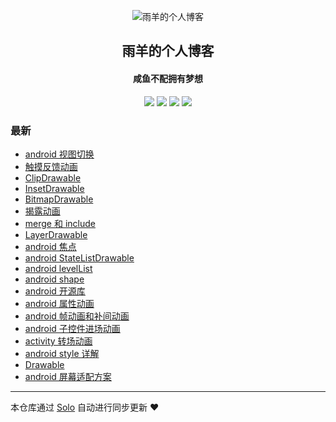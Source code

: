 <p align="center"><img alt="雨羊的个人博客" src="https://b3logfile.com/file/2021/01/4087334-f4f28b3b.png"></p><h2 align="center">
雨羊的个人博客
</h2>

<h4 align="center">咸鱼不配拥有梦想</h4>
<p align="center"><a title="雨羊的个人博客" target="_blank" href="https://github.com/Rainsheep/solo-blog"><img src="https://img.shields.io/github/last-commit/Rainsheep/solo-blog.svg?style=flat-square&color=FF9900"></a>
<a title="GitHub repo size in bytes" target="_blank" href="https://github.com/Rainsheep/solo-blog"><img src="https://img.shields.io/github/repo-size/Rainsheep/solo-blog.svg?style=flat-square"></a>
<a title="Solo Version" target="_blank" href="https://github.com/88250/solo/releases"><img src="https://img.shields.io/badge/solo-4.3.1-f1e05a.svg?style=flat-square&color=blueviolet"></a>
<a title="Hits" target="_blank" href="https://github.com/88250/hits"><img src="https://hits.b3log.org/Rainsheep/solo-blog.svg"></a></p>

### 最新

* [android 视图切换](https://www.rainsheep.cn/articles/2021/06/28/1624810008996.html)
* [触摸反馈动画](https://www.rainsheep.cn/articles/2021/06/27/1624777780737.html)
* [ClipDrawable](https://www.rainsheep.cn/articles/2021/06/27/1624765095893.html)
* [InsetDrawable](https://www.rainsheep.cn/articles/2021/06/27/1624764407357.html)
* [BitmapDrawable](https://www.rainsheep.cn/articles/2021/06/27/1624763774994.html)
* [揭露动画](https://www.rainsheep.cn/articles/2021/06/27/1624726009879.html)
* [merge 和 include](https://www.rainsheep.cn/articles/2021/06/26/1624714133592.html)
* [LayerDrawable](https://www.rainsheep.cn/articles/2021/06/26/1624684085900.html)
* [android 焦点](https://www.rainsheep.cn/articles/2021/06/26/1624683516526.html)
* [android StateListDrawable](https://www.rainsheep.cn/articles/2021/06/25/1624632290144.html)
* [android levelList](https://www.rainsheep.cn/articles/2021/06/25/1624629529215.html)
* [android shape](https://www.rainsheep.cn/articles/2021/06/25/1624628926726.html)
* [android 开源库](https://www.rainsheep.cn/articles/2021/06/25/1624621194815.html)
* [android 属性动画](https://www.rainsheep.cn/articles/2021/06/25/1624619772879.html)
* [android 帧动画和补间动画](https://www.rainsheep.cn/articles/2021/06/25/1624606678688.html)
* [android 子控件进场动画](https://www.rainsheep.cn/articles/2021/06/25/1624603433858.html)
* [activity 转场动画](https://www.rainsheep.cn/articles/2021/06/25/1624602649299.html)
* [android style 详解](https://www.rainsheep.cn/articles/2021/06/25/1624602093778.html)
* [Drawable](https://www.rainsheep.cn/articles/2021/06/25/1624593387622.html)
* [android 屏幕适配方案](https://www.rainsheep.cn/articles/2021/06/24/1624547896298.html)



---

本仓库通过 [Solo](https://github.com/88250/solo) 自动进行同步更新 ❤️ 